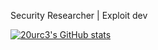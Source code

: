 Security Researcher | Exploit dev 

[![20urc3's GitHub stats](https://github-readme-stats.vercel.app/api?username=20urc3)](https://github.com/anuraghazra/github-readme-stats)
